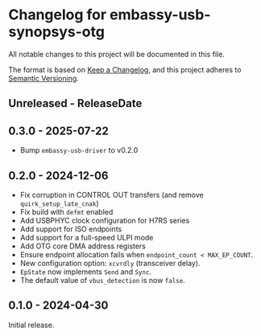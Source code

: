 # Changelog for embassy-usb-synopsys-otg

All notable changes to this project will be documented in this file.

The format is based on [Keep a Changelog](https://keepachangelog.com/en/1.0.0/),
and this project adheres to [Semantic Versioning](https://semver.org/spec/v2.0.0.html).

<!-- next-header -->
## Unreleased - ReleaseDate

## 0.3.0 - 2025-07-22

- Bump `embassy-usb-driver` to v0.2.0

## 0.2.0 - 2024-12-06

- Fix corruption in CONTROL OUT transfers (and remove `quirk_setup_late_cnak`)
- Fix build with `defmt` enabled
- Add USBPHYC clock configuration for H7RS series
- Add support for ISO endpoints
- Add support for a full-speed ULPI mode
- Add OTG core DMA address registers
- Ensure endpoint allocation fails when `endpoint_count < MAX_EP_COUNT`.
- New configuration option: `xcvrdly` (transceiver delay).
- `EpState` now implements `Send` and `Sync`.
- The default value of `vbus_detection` is now `false`.

## 0.1.0 - 2024-04-30

Initial release.
